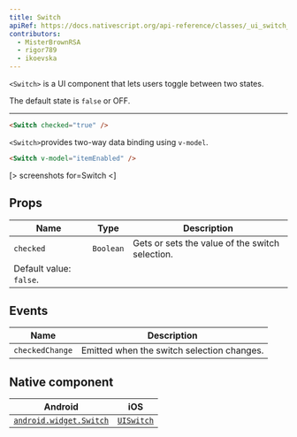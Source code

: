 ```yaml
---
title: Switch
apiRef: https://docs.nativescript.org/api-reference/classes/_ui_switch_.switch
contributors:
  - MisterBrownRSA
  - rigor789
  - ikoevska
---
```

`<Switch>` is a UI component that lets users toggle between two states.

The default state is `false` or OFF.

* * *

```html
<Switch checked="true" />
```

`<Switch>`provides two-way data binding using `v-model`.

```html
<Switch v-model="itemEnabled" />
```

[> screenshots for=Switch <]

## Props

| Name      | Type      | Description                                                               |
| --------- | --------- | ------------------------------------------------------------------------- |
| `checked` | `Boolean` | Gets or sets the value of the switch selection.  
Default value: `false`. |

## Events

| Name            | Description                                |
| --------------- | ------------------------------------------ |
| `checkedChange` | Emitted when the switch selection changes. |

## Native component

| Android                                                                                       | iOS                                                                    |
| --------------------------------------------------------------------------------------------- | ---------------------------------------------------------------------- |
| [`android.widget.Switch`](https://developer.android.com/reference/android/widget/Switch.html) | [`UISwitch`](https://developer.apple.com/documentation/uikit/uiswitch) |